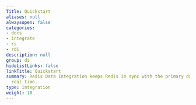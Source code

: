 ```yaml
---
Title: Quickstart
aliases: null
alwaysopen: false
categories:
- docs
- integrate
- rs
- rdi
description: null
group: di
hideListLinks: false
linkTitle: Quickstart
summary: Redis Data Integration keeps Redis in sync with the primary database in near
  real time.
type: integration
weight: 10
---
```


